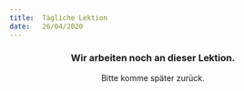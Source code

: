 ```yaml
---
title:  Tägliche Lektion
date:   26/04/2020
---
```


### <center>Wir arbeiten noch an dieser Lektion.</center>
<center>Bitte komme später zurück.</center>